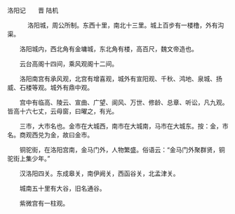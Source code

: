  洛阳记　　晋 陆机

　
　　洛阳城，周公所制。东西十里，南北十三里。城上百步有一楼橹，外有沟渠。 

　　洛阳城内，西北角有金墉城，东北角有楼，高百尺，魏文帝造也。 

　　云台高阁十四间，乘风观阁十二间。 

　　洛阳南宫有承风观，北宫有增喜观，城外有宣阳观、千秋、鸿地、泉城、扬威、石楼等观。城外有鼎中观。 

　　宫中有临高、陵云、宣曲、广望、阆风、万世、修龄、总章、听讼，凡九观。皆高十六七丈，云母窗，曰曜之，有光。 

　　三市，大市名也。金市在大城西，南市在大城南，马市在大城东。按：金，市名。商观西兑为金，故曰金市。 

　　铜驼街，在洛阳宫南，金马门外，人物繁盛。俗语云：“金马门外聚群贤，铜驼街上集少年。” 

　　汉洛阳四关。东成皋关，南伊阙关，西函谷关，北孟津关。 

　　城南五十里有大谷，旧名通谷。 

　　紫微宫有一柱观。 


 
